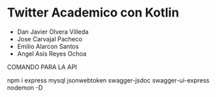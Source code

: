 # Twitter Academico con Kotlin

- Dan Javier Olvera Villeda
- Jose Carvajal Pacheco
- Emilio Alarcon Santos
- Angel Asís Reyes Ochoa

COMANDO PARA LA API

npm i express mysql jsonwebtoken swagger-jsdoc swagger-ui-express nodemon -D
